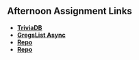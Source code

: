 ## Afternoon Assignment Links

* **[TriviaDB](https://github.com/Ross-Crimson/trivia-db)**
* **[GregsList Async](https://github.com/Ross-Crimson/spring24_gregslistAsyncMVC)**
* **[Repo](https://github.com/Ross-Crimson/<ASSIGNMENT_REPO>)**
* **[Repo](https://github.com/Ross-Crimson/<ASSIGNMENT_REPO>)**
